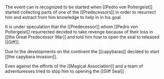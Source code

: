 The event can is recognized to be started when [[Pedro von Poltergeist]] started collecting parts of one of the [[Predecessors]] in order to resurrect him and extract from him knowledge to help in in his goal.

It is under speculation that the [[Predecessor]] whom [[Pedro von Poltergeist]] resurrected decided to take revenge because of their loss in  [[the Great Predecessor War]] and told him how to open the seal to released [[Giff]].

Due to the developments on the continent the [[capybaras]] decided to start  [[the capybara invasion]].

Even against the efforts of the [[Magical Association]] and a team of adventuresses tried to stop him to opening the [[Giff Seal]]